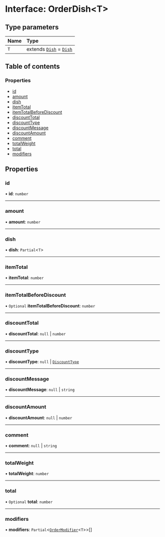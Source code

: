 # Interface: OrderDish<T\>

## Type parameters

| Name | Type |
| :------ | :------ |
| `T` | extends [`Dish`](Dish.md) = [`Dish`](Dish.md) |

## Table of contents

### Properties

- [id](OrderDish.md#id)
- [amount](OrderDish.md#amount)
- [dish](OrderDish.md#dish)
- [itemTotal](OrderDish.md#itemtotal)
- [itemTotalBeforeDiscount](OrderDish.md#itemtotalbeforediscount)
- [discountTotal](OrderDish.md#discounttotal)
- [discountType](OrderDish.md#discounttype)
- [discountMessage](OrderDish.md#discountmessage)
- [discountAmount](OrderDish.md#discountamount)
- [comment](OrderDish.md#comment)
- [totalWeight](OrderDish.md#totalweight)
- [total](OrderDish.md#total)
- [modifiers](OrderDish.md#modifiers)

## Properties

### id

• **id**: `number`

___

### amount

• **amount**: `number`

___

### dish

• **dish**: `Partial`<`T`\>

___

### itemTotal

• **itemTotal**: `number`

___

### itemTotalBeforeDiscount

• `Optional` **itemTotalBeforeDiscount**: `number`

___

### discountTotal

• **discountTotal**: ``null`` \| `number`

___

### discountType

• **discountType**: ``null`` \| [`DiscountType`](../README.md#discounttype)

___

### discountMessage

• **discountMessage**: ``null`` \| `string`

___

### discountAmount

• **discountAmount**: ``null`` \| `number`

___

### comment

• **comment**: ``null`` \| `string`

___

### totalWeight

• **totalWeight**: `number`

___

### total

• `Optional` **total**: `number`

___

### modifiers

• **modifiers**: `Partial`<[`OrderModifier`](OrderModifier.md)<`T`\>\>[]
